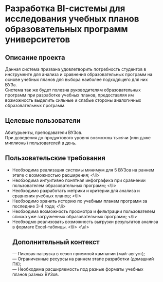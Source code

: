 # Разработка BI-системы для исследования учебных планов образовательных программ университетов

## Описание проекта
Данная система призвана удовлетворить потребность студентов в инструменте для анализа и сравнения образовательных программ на основе учебных планов для выбора наиболее подходящего для них ВУЗа. <br>
Система так же будет полезна руководителям образовательных программ при разработке учебных планов, предоставляя им возможность выделить сильные и слабые стороны аналогичных образовательных программ.

## Целевые пользователи
Абитурьенты, преподаватели ВУЗов. <br>
При доведения до продуктового уровня возможны тысячи (или даже миллионы) пользователей в день.

## Пользовательские требования
<ul>
  <li> Необходима реализация системы минимум для 5 ВУЗов на раннем этапе с возможностью расширения; <\li>
  <li> Необходима интуитивно понятная инфографика при сравнении пользователем образовательных программ; <\li>
  <li> Необходимо разработать метрики и критерии для анализа и сравнения учебных планов; <\li>
  <li> Необходимо хранить историю по учебным планам программ за последние 3-4 года; <\li>
  <li> Необходима возможность просмотра и фильтрации пользователем списка уже загруженных образовательных программ; <\li>
  <li> Необходмо реализовать возможность выгрузки результатов анализа в формате Excel-таблицы. <\li>
<\ul>

## Дополнительный контекст
— Пиковая нагрузка в сезон приемной кампании (май-август); <br>
— Ограниченные ресурсы на раннем этапе разработки (домашний ПК); <br>
— Необходима расширяемость под разные форматы учебных планов разных ВУЗов. <br>
